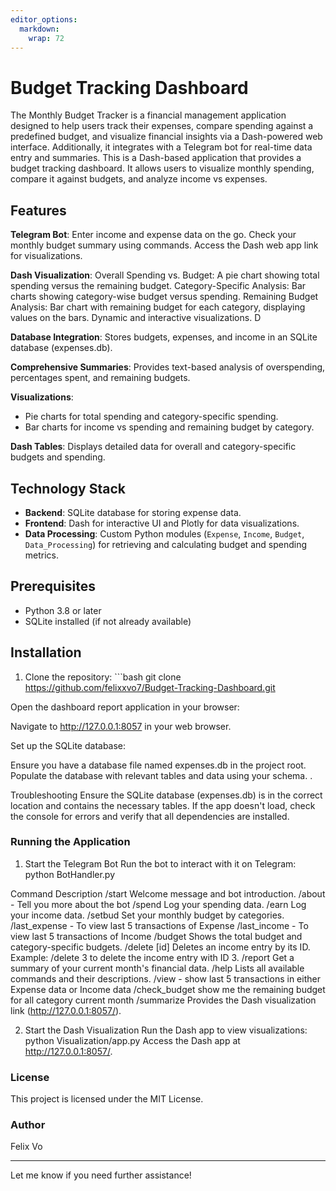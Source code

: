 ```yaml
---
editor_options: 
  markdown: 
    wrap: 72
---
```


# Budget Tracking Dashboard
The Monthly Budget Tracker is a financial management application designed to help users track their expenses, compare spending against a predefined budget, and visualize financial insights via a Dash-powered web interface. Additionally, it integrates with a Telegram bot for real-time data entry and summaries.
This is a Dash-based application that provides a budget tracking dashboard. It allows users to visualize monthly spending, compare it against budgets, and analyze income vs expenses.

## Features

**Telegram Bot**: 
Enter income and expense data on the go. 
Check your monthly budget summary using commands. 
Access the Dash web app link for visualizations. 

**Dash Visualization**: 
Overall Spending vs. Budget: A pie chart showing total spending versus the remaining budget. 
Category-Specific Analysis: Bar charts showing category-wise budget versus spending. 
Remaining Budget Analysis: Bar chart with remaining budget for each category, displaying values on the bars. 
Dynamic and interactive visualizations. D

**Database Integration**: 
Stores budgets, expenses, and income in an SQLite database (expenses.db). 

**Comprehensive Summaries**: 
Provides text-based analysis of overspending, percentages spent, and remaining budgets.

**Visualizations**:
  - Pie charts for total spending and category-specific spending.
  - Bar charts for income vs spending and remaining budget by category.

**Dash Tables**: 
Displays detailed data for overall and category-specific budgets and spending.

## Technology Stack

-   **Backend**: SQLite database for storing expense data.
-   **Frontend**: Dash for interactive UI and Plotly for data
    visualizations.
-   **Data Processing**: Custom Python modules (`Expense`, `Income`,
    `Budget`, `Data_Processing`) for retrieving and calculating budget
    and spending metrics.

## Prerequisites

-   Python 3.8 or later
-   SQLite installed (if not already available)

## Installation

1.  Clone the repository: \`\`\`bash git clone
    <https://github.com/felixxvo7/Budget-Tracking-Dashboard.git>

Open the dashboard report application in your browser:

Navigate to <http://127.0.0.1:8057> in your web browser.

Set up the SQLite database:

Ensure you have a database file named expenses.db in the project root.
Populate the database with relevant tables and data using your schema. .

Troubleshooting Ensure the SQLite database (expenses.db) is in the
correct location and contains the necessary tables. If the app doesn't
load, check the console for errors and verify that all dependencies are
installed.

### Running the Application
1. Start the Telegram Bot
Run the bot to interact with it on Telegram: python BotHandler.py

Command	Description
/start	Welcome message and bot introduction.
/about - Tell you more about the bot
/spend	Log your spending data.
/earn	Log your income data.
/setbud	Set your monthly budget by categories.
/last_expense - To view last 5 transactions of Expense 
/last_income - To view last 5 transactions of Income
/budget	Shows the total budget and category-specific budgets.
/delete [id]	Deletes an income entry by its ID. Example: /delete 3 to delete the income entry with ID 3.
/report	Get a summary of your current month's financial data.
/help	Lists all available commands and their descriptions.
/view - show last 5 transactions in either Expense data or Income data 
/check_budget  show me the remaining budget for all category current month
/summarize	Provides the Dash visualization link (http://127.0.0.1:8057/).

2. Start the Dash Visualization
Run the Dash app to view visualizations: python Visualization/app.py
Access the Dash app at http://127.0.0.1:8057/.


### License

This project is licensed under the MIT License.

### Author

Felix Vo

------------------------------------------------------------------------

Let me know if you need further assistance!
